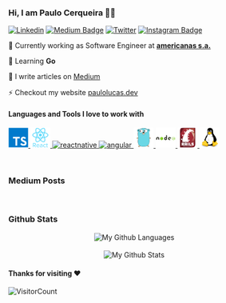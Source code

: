 ### Hi, I am Paulo Cerqueira 👨‍💻

[![Linkedin](https://img.shields.io/badge/LinkedIn-blue?&logo=Linkedin&link=https://www.linkedin.com/in//)](https://www.linkedin.com/in/plucas-cer/)
[![Medium Badge](https://img.shields.io/badge/-Medium-222222?style=flat&labelColor=000000&logo=Medium&link=https://medium.com/@plucasdev)](https://medium.com/@plucasdev)
[![Twitter](https://img.shields.io/badge/-plucasdev-222222?style=flat-square&logo=twitter&logoColor=white&link=https://twitter.com/plucasdev)](https://twitter.com/plucasdev)
[![Instagram Badge](https://img.shields.io/badge/-@plucas.oc-purple?style=flat&logo=instagram&logoColor=white&link=https://instagram.com/plucas.oc/)](https://instagram.com/jlim_slam)

💼 Currently working as Software Engineer at <a href="https://www.americanas.com.br/" target="_blank"><b>americanas s.a.</b></a>

🌱 Learning **Go**

📝 I write articles on [Medium](https://medium.com/@plucasdev)

⚡️ Checkout my website [paulolucas.dev](https://paulolucas.dev)

<h4 align="left">Languages and Tools I love to work with</h4>
<p style='' align="left">
   <a href="https://www.typescriptlang.org/" target="_blank" rel="noreferrer"> <img src="https://raw.githubusercontent.com/devicons/devicon/master/icons/typescript/typescript-original.svg" alt="typescript" width="40" height="40"/> </a>
 <a href="https://reactjs.org/" target="_blank" rel="noreferrer"> <img src="https://raw.githubusercontent.com/devicons/devicon/master/icons/react/react-original-wordmark.svg" alt="react" width="40" height="40"/> </a>
  <a href="https://reactnative.dev/" target="_blank" rel="noreferrer"> <img src="https://reactnative.dev/img/header_logo.svg" alt="reactnative" width="40" height="40"/> </a>
  <a href="https://angular.io" target="_blank" rel="noreferrer"> <img src="https://angular.io/assets/images/logos/angular/angular.svg" alt="angular" width="40" height="40"/> </a>
  <a href="https://golang.org" target="_blank" rel="noreferrer"> <img src="https://raw.githubusercontent.com/devicons/devicon/master/icons/go/go-original.svg" alt="go" width="40" height="40"/> </a>
  <a href="https://nodejs.org" target="_blank" rel="noreferrer"> <img src="https://raw.githubusercontent.com/devicons/devicon/master/icons/nodejs/nodejs-original-wordmark.svg" alt="nodejs" width="40" height="40"/> </a>
  <a href="https://rubyonrails.org" target="_blank" rel="noreferrer"> <img src="https://raw.githubusercontent.com/devicons/devicon/master/icons/rails/rails-original-wordmark.svg" alt="rails" width="40" height="40"/> </a>
  <a href="https://www.linux.org/" target="_blank" rel="noreferrer"> <img src="https://raw.githubusercontent.com/devicons/devicon/master/icons/linux/linux-original.svg" alt="linux" width="40" height="40"/> </a>
  
</p>

<br>

### Medium Posts
<!-- BLOG-POST-LIST:START -->
<!-- BLOG-POST-LIST:END -->

<br>

### Github Stats
<div align="center">
  <div>
    <img align="center" src="https://github-readme-stats.vercel.app/api/top-langs/?username=paulo-lucas&hide=html,css&bg_color=30,0BC5EA,3182CE,6B46C1&title_color=fff&text_color=fff" alt="My Github Languages">
  </div>
  <br>
  <div>
    <img align="center" src="https://github-readme-stats.vercel.app/api?username=paulo-lucas&&show_icons=true&count_private=true&include_all_commits=true&bg_color=30,0BC5EA,3182CE,6B46C1&title_color=fff&text_color=fff" alt="My Github Stats">
  </div>
</div>


#### Thanks for visiting :heart:
![VisitorCount](https://profile-counter.glitch.me/paulo-lucas/count.svg)
